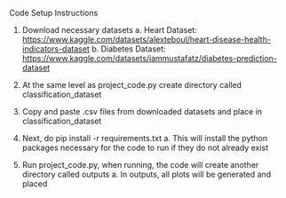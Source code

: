 Code Setup Instructions

1. Download necessary datasets
    a. Heart Dataset: https://www.kaggle.com/datasets/alexteboul/heart-disease-health-indicators-dataset
    b. Diabetes Dataset: https://www.kaggle.com/datasets/iammustafatz/diabetes-prediction-dataset

2. At the same level as project_code.py create directory called classification_dataset

3. Copy and paste .csv files from downloaded datasets and place in classification_dataset

4. Next, do pip install -r requirements.txt
    a. This will install the python packages necessary for the code to run if they do not already exist

5. Run project_code.py, when running, the code will create another directory called outputs
    a. In outputs, all plots will be generated and placed
